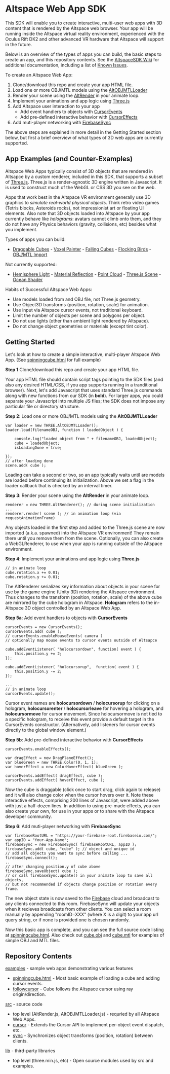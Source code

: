 # Altspace Web App SDK

This SDK will enable you to create interactive, multi-user web apps with 3D content that is rendered by the Altspace web browser.  Your app will be running inside the Altspace virtual reality environment, experienced with the Oculus Rift DK2 and other advanced VR hardware that Altspace will support in the future.

Below is an overview of the types of apps you can build, the basic steps to create an app, and this repository contents. See the [AltspaceSDK Wiki] for additional documentation, including a list of [Known Issues].

To create an Altspace Web App:

1. Clone/download this repo and create your app HTML file.
2. Load one or more OBJ/MTL models using the [AltOBJMTLLoader]
3. Render your scene using the [AltRender] in your animate loop.
4. Implement your animations and app logic using [Three.js]
5. Add Altspace user interaction to your app
	* Add event handlers to objects with [CursorEvents]
	* Add pre-defined interactive behavior with [CursorEffects]
6. Add muti-player networking with [FirebaseSync]

The above steps are explained in more detail in the Getting Started section below, but first a brief overview of what types of 3D web apps are currently supported.

## App Examples (and Counter-Examples)

Altspace Web Apps typically consist of 3D objects that are rendered in Altsapce by a custom renderer, included in this SDK, that supports a subset of [Three.js]. Three.js is a render-agnostic 3D engine written in Javascript. It is used to construct much of the WebGL or CSS 3D you see on the web.

Apps that work best in the Altspace VR environment generally use 3D graphics to *simulate real-world physical objects*. Think retro video games (Tetris blocks, Asteroids rocks), not impressionist art or floating UI elements.  Also note that 3D objects loaded into Altspace by your app currently behave like *holograms*: avatars cannot climb onto them, and they do not have any Physics behaviors (gravity, collisions, etc) besides what you implement.

Types of apps you can build:
* [Draggable Cubes] - [Voxel Painter] - [Falling Cubes] - [Flocking Birds] - [OBJ/MTL Import]

Not currently supported:
* [Hemisphere Light] - [Material Reflection] - [Point Cloud] - [Three.js Scene] - [Ocean Shader]

Habits of Successful Altspace Web Apps:
* Use models loaded from and OBJ file, not Three.js geometry.
* Use Object3D transforms (position, rotation, scale) for animation.
* Use input via Altspace cursor events, not traditional keyboard.
* Limit the number of objects per scene and polygons per object.
* Do not use lights (other than ambient light rendered by Altspace).
* Do not change object geometries or materials (except tint color).

## Getting Started

Let's look at how to create a simple interactive, multi-player Altspace Web App. (See [spinningcube.html] for full example)

**Step 1**
Clone/download this repo and create your app HTML file.

Your app HTML file should contain script tags pointing to the SDK files (and also any desired HTML/CSS, if you app supports running in a tranditional browser).  Next, let's add Javascript that uses standard Three.js commands along with new functions from our SDK (in **bold**).  For larger apps, you could separate your Javascript into multiple JS files; the SDK does not impose any particular file or directory structure.  

**Step 2**:
Load one or more OBJ/MTL models using the **AltOBJMTLLoader**
```
var loader = new THREE.AltOBJMTLLoader();
loader.load(filenameOBJ, function ( loadedObject ) {

	console.log("loaded object from " + filenameOBJ, loadedObject);
	cube = loadedObject;
	isLoadingDone = true;

});
// after loading done
scene.add( cube );
```
Loading can take a second or two, so an app typically waits until are models are loaded before continuing its initialization. Above we set a flag in the loader callback that is checked by an interval timer.

**Step 3**:
Render your scene using the **AltRender** in your animate loop.
```
renderer = new THREE.AltRenderer(); // during scene initialization
...
renderer.render( scene ); // in animation loop (via requestAnimationFrame)
```
Any objects loaded in the first step and added to the Three.js scene are now imported (a.k.a. spawned) into the Altspace VR environment!  They remain there until you remove them from the scene.  Optionally, you can also create a WebGLRenderer, to use when your app is running outside of the Altspace environment.

**Step 4**:
Implement your animations and app logic using **Three.js**
```
// in animate loop
cube.rotation.x += 0.01;
cube.rotation.y += 0.01;
```
The AltRenderer serializes key information about objects in your scene for use by the game engine (Unity 3D) rendering the Altspace environment. Thus changes to the transform (position, rotation, scale) of the above cube are mirrored by the cube hologram in Altspace. **Hologram** refers to the in-Altspace 3D object controlled by an Altspace Web App.


**Step 5a**:
Add event handlers to objects with **CursorEvents**
```
cursorEvents = new CursorEvents();
cursorEvents.add( cube );
// cursorEvents.enableMouseEvents( camera )
// optionally map mouse events to cursor events outside of Altsapce

cube.addEventListener( "holocursordown", function( event ) {
	this.position.y += 2;
});

cube.addEventListener( "holocursorup",  function( event ) {
	this.position.y -= 2;
});

...
// in animate loop
cursorEvents.update();
```
Cursor event names are **holocursordown** / **holocursorup** for clicking on a hologram, **holocursorenter** / **holocursorleave** for hovering a hologram, and **holocursormove** for cursor movement. Since holocursormove is not tied to a specific hologram, to receive this event provide a default target in the CursorEvents constructor. (Alternatively, add listeners for cursor events directly to the global window element.)

**Step 5b**:
Add pre-defined interactive behavior with **CursorEffects**
```
cursorEvents.enableEffects();

var dragEffect = new DragPlaneEffect();
var blueGreen = new THREE.Color(0, 1, 1);
var hoverEffect = new ColorHoverEffect( blueGreen );

cursorEvents.addEffect( dragEffect, cube );
cursorEvents.addEffect( hoverEffect, cube );
```
Now the cube is draggable (click once to start drag, click again to release) and it will also change color when the cursor hovers over it. Note these interactive effects, comprising 200 lines of Javascript, were added above with just a half-dozen lines. In addition to using pre-made effects, you can also create your own, for use in your apps or to share with the Altspace developer community.

**Step 6**:
Add muti-player networking with **FirebaseSync**
```
var firebaseRootURL = "https://your-firebase-root.firebaseio.com/";
var appID = "Your-App-Name";
firebaseSync = new FirebaseSync( firebaseRootURL, appID );
firebaseSync.add( cube, "cube" ); // object and unique id
// add all objects you want to sync before calling ...
firebaseSync.connect();
..
// after changing position.y of cube above
firebaseSync.saveObject( cube );
// or call firebaseSync.update() in your animate loop to save all objects,
// but not recommended if objects change position or rotation every frame.
```
The new object state is now saved to the [Firebase](http://firebase.com) cloud and broadcast to any clients connected to this room.  FirebaseSync will update your objects when it recieves broadcasts from other clients.  You can select a room manually by appending "roomID=XXX" (where X is a digit) to your app url query string, or if none is provided one is chosen randomly.

Now this basic app is complete, and you can see the full source code listing at [spinningcube.html]. Also check out [cube.obj] and [cube.mtl] for examples of simple OBJ and MTL files.

## Repository Contents

[examples](examples) - sample web apps demonstrating various features

* [spinningcube.html](spinningcube.html) - Most basic example of loading a cube and adding cursor events.
* [followcursor](followcursor.html) - Cube follows the Altspace cursor using ray origin/direction.

[src](src) - source code

* top level (AltRender.js, AltOBJMTLLoader.js) - requried by all Altspace Web Apps.
* [cursor](src/cursor) - Extends the Cursor API to implement per-object event dispatch, etc.
* [sync](src/sync) - Synchronizes object transforms (position, rotation) between clients.

[lib](lib) - third-party libraries 
* top level (three.min.js, etc) - Open source modules used by src and examples. 

[AltspaceSDK Wiki]: https://github.com/AltspaceVR/AltspaceSDK/wiki
[Known Issues]: https://github.com/AltspaceVR/AltspaceSDK/wiki/Known-Issues

[Flocking Birds]: http://threejs.org/examples/canvas_geometry_birds.html
[Voxel Painter]: http://threejs.org/examples/#webgl_interactive_voxelpainter
[Draggable Cubes]: http://threejs.org/examples/#webgl_interactive_draggablecubes
[Hemisphere Light]: http://threejs.org/examples/#webgl_lights_hemisphere
[Material Reflection]: http://threejs.org/examples/#webgl_materials_cars_camaro
[Point Cloud]: http://threejs.org/examples/#webgl_particles_dynamic
[OBJ/MTL Import]: http://threejs.org/examples/#webgl_loader_obj_mtl
[Three.js Scene]: http://threejs.org/examples/#webgl_loader_scene
[Ocean Shader]: http://threejs.org/examples/#webgl_shaders_ocean
[Falling Cubes]: http://chandlerprall.github.io/Physijs/examples/collisions.html

[AltOBJMTLLoader]: src/AltOBJMTLLoader.js
[AltRender]: src/AltRenderer.js
[CursorEvents]: src/cursor/CursorEvents.js
[CursorEffects]: src/cursor/CursorEffects.js
[FirebaseSync]: src/sync/FirebaseSync.js
[Three.js]: http://https://github.com/mrdoob/three.js/

[spinningcube.html]: examples/spinningcube.html
[cube.obj]: examples/spinning_cube/cube.obj
[cube.mtl]: examples/spinning_cube/cube.mtl



